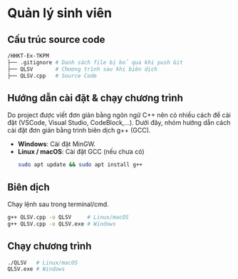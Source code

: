 # Quản lý sinh viên

## Cấu trúc source code
```bash
/HHKT-Ex-TKPM
├── .gitignore # Danh sách file bị bỏ qua khi push Git
├── QLSV       # Chương trình sau khi biên dịch
├── QLSV.cpp   # Source Code
```

## Hướng dẫn cài đặt & chạy chương trình

Do project được viết đơn giản bằng ngôn ngữ C++ nên có nhiều cách để cài đặt (VSCode, Visual Studio, CodeBlock,...). Dưới đây, nhóm hướng dẫn cách cài đặt đơn giản bằng trình biên dịch g++ (GCC).

- **Windows**: Cài đặt MinGW.
- **Linux / macOS**: Cài đặt GCC (nếu chưa có)
  ```bash
  sudo apt update && sudo apt install g++
  ```

## Biên dịch

Chạy lệnh sau trong terminal/cmd.

```bash
g++ QLSV.cpp -o QLSV     # Linux/macOS
g++ QLSV.cpp -o QLSV.exe # Windows
```

## Chạy chương trình

```bash
./QLSV   # Linux/macOS
QLSV.exe # Windows
```
